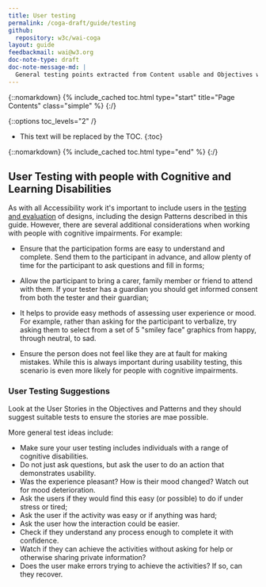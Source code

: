 ```yaml
---
title: User testing
permalink: /coga-draft/guide/testing
github:
  repository: w3c/wai-coga
layout: guide
feedbackmail: wai@w3.org
doc-note-type: draft
doc-note-message-md: |
  General testing points extracted from Content usable and Objectives with some additions
---
```


{::nomarkdown}
{% include_cached toc.html type="start" title="Page Contents" class="simple" %}
{:/}

{::options toc_levels="2" /}

- This text will be replaced by the TOC.
  {:toc}

{::nomarkdown}
{% include_cached toc.html type="end" %}
{:/}

## User Testing with people with Cognitive and Learning Disabilities

As with all Accessibility work it's important to include users in the [testing and evaluation](https://www.w3.org/WAI/test-evaluate/involving-users/) of designs, including the design Patterns described in this guide. However, there are several additional considerations when working with people with cognitive impairments. For example:

- Ensure that the participation forms are easy to understand and complete. Send them to the participant in advance, and allow plenty of time for the participant to ask questions and fill in forms;

- Allow the participant to bring a carer, family member or friend to attend with them. If your tester has a guardian you should get informed consent from both the tester and their guardian;

- It helps to provide easy methods of assessing user experience or mood. For example, rather than asking for the participant to verbalize, try asking them to select from a set of 5 "smiley face" graphics from happy, through neutral, to sad.

- Ensure the person does not feel like they are at fault for making mistakes. While this is always important during usability testing, this scenario is even more likely for people with cognitive impairments.

### User Testing Suggestions

Look at the User Stories in the Objectives and Patterns and they should suggest suitable tests to ensure the stories are mae possible.

More general test ideas include:

- Make sure your user testing includes individuals with a range of cognitive disabilities.
- Do not just ask questions, but ask the user to do an action that demonstrates usability.
- Was the experience pleasant? How is their mood changed? Watch out for mood deterioration.
- Ask the users if they would find this easy (or possible) to do if under stress or tired;
- Ask the user if the activity was easy or if anything was hard;
- Ask the user how the interaction could be easier.
- Check if they understand any process enough to complete it with confidence.
- Watch if they can achieve the activities without asking for help or otherwise sharing private information?
- Does the user make errors trying to achieve the activities? If so, can they recover.
